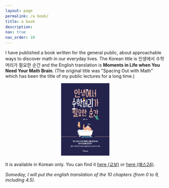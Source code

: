 ```yaml
---
layout: page
permalink: /a book/
title: a book
description:
nav: true
nav_order: 10
---
```


I have published a book written for the general public, about approachable ways to discover math in our everyday lives. The Korean title is 인생에서 수학머리가 필요한 순간 and the English translation is <b>Moments in Life when You Need Your Math Brain</b>. (The original title was "Spacing Out with Math" which has been the title of my public lectures for a long time.)

<p align="center">
  <img src="/assets/img/Book.png" alt="My book" width="30%">
</p>

It is available in Korean only. You can find it <a href="http://www.kyobobook.co.kr/product/detailViewKor.laf?mallGb=KOR&ejkGb=KOR&barcode=9791158511418">here (교보)</a> or <a href="http://www.yes24.com/Product/Goods/76655076">here (예스24)</a>.

<i>Someday, I will put the english translation of the 10 chapters (from 0 to 9, including 4.5).</i>
